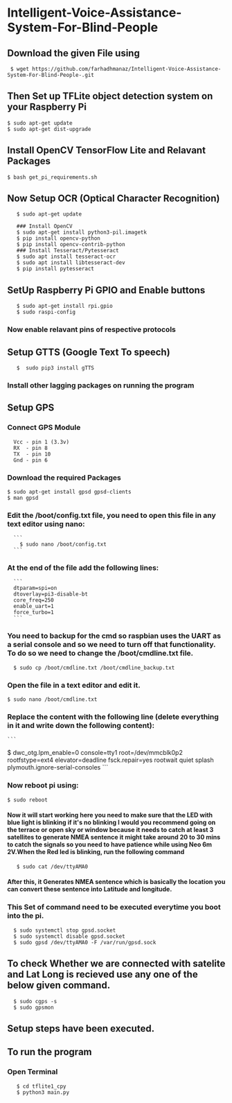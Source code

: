 # Intelligent-Voice-Assistance-System-For-Blind-People

## Download the given File using 
  ```
   $ wget https://github.com/farhadhmanaz/Intelligent-Voice-Assistance-System-For-Blind-People-.git
  ```

## Then Set up TFLite object detection system on your Raspberry Pi
   ```
   $ sudo apt-get update
   $ sudo apt-get dist-upgrade
   ```
## Install OpenCV TensorFlow Lite and Relavant Packages
   ```
   $ bash get_pi_requirements.sh
   ```
## Now Setup OCR (Optical Character Recognition)
```
   $ sudo apt-get update
   
   ### Install OpenCV
   $ sudo apt-get install python3-pil.imagetk
   $ pip install opencv-python 
   $ pip install opencv-contrib-python
   ### Install Tesseract/Pytesseract
   $ sudo apt install tesseract-ocr
   $ sudo apt install libtesseract-dev
   $ pip install pytesseract
 ```
## SetUp Raspberry Pi GPIO and Enable buttons
```
   $ sudo apt-get install rpi.gpio
   $ sudo raspi-config 
   ```
   ### Now enable relavant pins of respective protocols 

## Setup GTTS (Google Text To speech)
```
   $  sudo pip3 install gTTS
```   
   ### Install other lagging packages on running the program


## Setup GPS 
   ### Connect GPS Module
      Vcc - pin 1 (3.3v)
      RX  - pin 8
      TX  - pin 10
      Gnd - pin 6 
### Download the required Packages 
   ```
   $ sudo apt-get install gpsd gpsd-clients
   $ man gpsd
   ```
### Edit the /boot/config.txt file, you need to open this file in any text editor  using nano:
      ```
        $ sudo nano /boot/config.txt
      ```
### At the end of the file add the following lines:
      ```
      dtparam=spi=on
      dtoverlay=pi3-disable-bt
      core_freq=250
      enable_uart=1
      force_turbo=1
      ```
 ### You need to backup for the cmd so raspbian uses the UART as a serial console and so we need to turn off that functionality. To do so we need to change the      /boot/cmdline.txt file. 
 ```
   $ sudo cp /boot/cmdline.txt /boot/cmdline_backup.txt
```
### Open the file in a text editor and edit it.
   ```
   $ sudo nano /boot/cmdline.txt
   ```
### Replace the content with the following line (delete everything in it and write down the following content):
    ```
   $ dwc_otg.lpm_enable=0 console=tty1 root=/dev/mmcblk0p2 rootfstype=ext4 elevator=deadline fsck.repair=yes rootwait quiet splash plymouth.ignore-serial-consoles
    ```
### Now reboot pi using:
   ```
   $ sudo reboot
   ```
#### Now it will start working here you need to make sure that the LED with blue light is blinking if it's no blinking I would you recommend going on the terrace or open sky or window because it needs to catch at least 3 satellites to generate NMEA sentence it might take around 20 to 30 mins to catch the  signals so you need to have patience while using Neo 6m 2V.When the Red led is blinking, run the following command
```
   $ sudo cat /dev/ttyAMA0
```   
#### After this, it Generates NMEA sentence which is basically the location you can convert these sentence into Latitude and longitude.
 
 ### This Set of command need to be executed everytime you boot into the pi.
 ```
   $ sudo systemctl stop gpsd.socket
   $ sudo systemctl disable gpsd.socket
   $ sudo gpsd /dev/ttyAMA0 -F /var/run/gpsd.sock
```
## To check Whether we are connected with satelite and Lat Long is recieved use any one of the below given command.
```
  $ sudo cgps -s
  $ sudo gpsmon
```


## Setup steps have been executed. 

## To run the program 
   ### Open Terminal
   ```
      $ cd tflite1_cpy
      $ python3 main.py
   ```   
      

